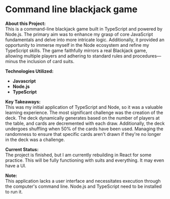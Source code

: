 # Command line blackjack game

<b>About this Project:</b><br/>
This is a command-line blackjack game built in TypeScript and powered by Node.js. The primary aim was to enhance my grasp of core JavaScript fundamentals and delve into more intricate logic. Additionally, it provided an opportunity to immerse myself in the Node ecosystem and refine my TypeScript skills. The game faithfully mirrors a real Blackjack game, allowing multiple players and adhering to standard rules and procedures—minus the inclusion of card suits.

<b>Technologies Utilized:</b><br/>
- <b>Javascript</b><br/>
- <b>Node.js</b><br/>
- <b>TypeScript</b><br/>

<b>Key Takeaways:</b><br/>
This was my initial application of TypeScript and Node, so it was a valuable learning experience. The most significant challenge was the creation of the deck. The deck dynamically generates based on the number of players at the table, and cards are decremented with each draw. Additionally, the deck undergoes shuffling when 50% of the cards have been used. Managing the randomness to ensure that specific cards aren't drawn if they're no longer in the deck was a challenge.

<b>Current Status:</b><br/>
The project is finished, but I am currently rebuilding in React for some practice. This will be fully functioning with suits and everything. It may even have a UI.


<b>Note:</b><br/>
This application lacks a user interface and necessitates execution through the computer's command line. Node.js and TypeScript need to be installed to run it.


